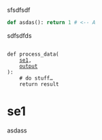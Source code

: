 sfsdfsdf

```python
def asdas(): return 1 # <-- A
```
sdfsdfds

<pre><code>
def process_data(
    <a href="#se1">se1</a>,
    <a href="https://example.com/docs#output">output</a>
):
    # do stuff…
    return result
</code></pre>

# se1
asdass
